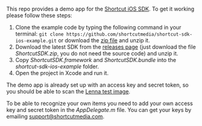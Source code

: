 This repo provides a demo app for the [Shortcut iOS SDK](https://github.com/shortcutmedia/shortcut-sdk-ios). To get it working please follow these steps:

1. Clone the example code by typing the following command in your terminal: `git clone https://github.com/shortcutmedia/shortcut-sdk-ios-example.git` or download the [zip file](https://github.com/shortcutmedia/shortcut-sdk-ios-example/archive/master.zip) and unzip it.
2. Download the latest SDK from the [releases page](https://github.com/shortcutmedia/shortcut-sdk-ios/releases) (just download the file *ShortcutSDK.zip*, you do not need the source code) and unzip it.
3. Copy *ShortcutSDK.framework* and *ShortcutSDK.bundle* into the *shortcut-sdk-ios-example* folder.
4. Open the project in Xcode and run it.

The demo app is already set up with an access key and secret token, so you should be able to scan the [Lenna test image](https://en.wikipedia.org/wiki/Lenna).

To be able to recognize your own items you need to add your own access key and secret token in  the *AppDelegate.m* file. You can get your keys by emailing support@shortcutmedia.com.
